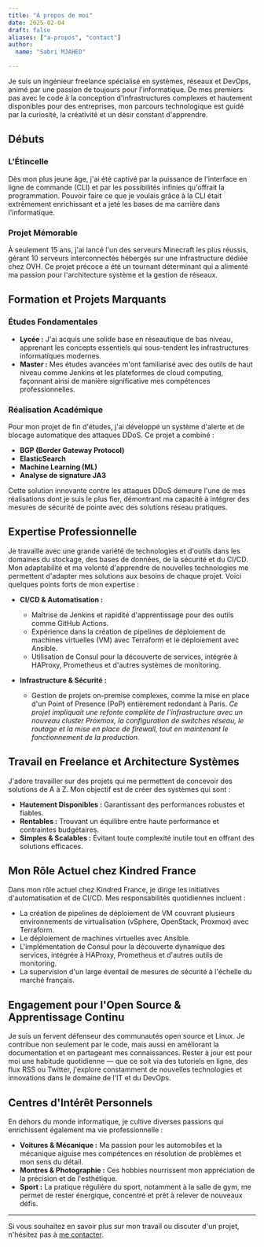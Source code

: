 ```yaml
---
title: "À propos de moi"
date: 2025-02-04
draft: false
aliases: ["a-propos", "contact"]
author:
  name: "Sabri MJAHED"

---
```


Je suis un ingénieur freelance spécialisé en systèmes, réseaux et DevOps, animé par une passion de toujours pour l'informatique. De mes premiers pas avec le code à la conception d'infrastructures complexes et hautement disponibles pour des entreprises, mon parcours technologique est guidé par la curiosité, la créativité et un désir constant d'apprendre.

## Débuts

### L'Étincelle
Dès mon plus jeune âge, j'ai été captivé par la puissance de l'interface en ligne de commande (CLI) et par les possibilités infinies qu'offrait la programmation. Pouvoir faire ce que je voulais grâce à la CLI était extrêmement enrichissant et a jeté les bases de ma carrière dans l'informatique.

### Projet Mémorable
À seulement 15 ans, j'ai lancé l'un des serveurs Minecraft les plus réussis, gérant 10 serveurs interconnectés hébergés sur une infrastructure dédiée chez OVH. Ce projet précoce a été un tournant déterminant qui a alimenté ma passion pour l'architecture système et la gestion de réseaux.

## Formation et Projets Marquants

### Études Fondamentales
- **Lycée :** J'ai acquis une solide base en réseautique de bas niveau, apprenant les concepts essentiels qui sous-tendent les infrastructures informatiques modernes.
- **Master :** Mes études avancées m'ont familiarisé avec des outils de haut niveau comme Jenkins et les plateformes de cloud computing, façonnant ainsi de manière significative mes compétences professionnelles.

### Réalisation Académique
Pour mon projet de fin d'études, j'ai développé un système d'alerte et de blocage automatique des attaques DDoS. Ce projet a combiné :
- **BGP (Border Gateway Protocol)**
- **ElasticSearch**
- **Machine Learning (ML)**
- **Analyse de signature JA3**

Cette solution innovante contre les attaques DDoS demeure l'une de mes réalisations dont je suis le plus fier, démontrant ma capacité à intégrer des mesures de sécurité de pointe avec des solutions réseau pratiques.

## Expertise Professionnelle

Je travaille avec une grande variété de technologies et d'outils dans les domaines du stockage, des bases de données, de la sécurité et du CI/CD. Mon adaptabilité et ma volonté d'apprendre de nouvelles technologies me permettent d'adapter mes solutions aux besoins de chaque projet. Voici quelques points forts de mon expertise :

- **CI/CD & Automatisation :**
  - Maîtrise de Jenkins et rapidité d'apprentissage pour des outils comme GitHub Actions.
  - Expérience dans la création de pipelines de déploiement de machines virtuelles (VM) avec Terraform et le déploiement avec Ansible.
  - Utilisation de Consul pour la découverte de services, intégrée à HAProxy, Prometheus et d'autres systèmes de monitoring.

- **Infrastructure & Sécurité :**
  - Gestion de projets on-premise complexes, comme la mise en place d'un Point of Presence (PoP) entièrement redondant à Paris.
    *Ce projet impliquait une refonte complète de l'infrastructure avec un nouveau cluster Proxmox, la configuration de switches réseau, le routage et la mise en place de firewall, tout en maintenant le fonctionnement de la production.*

## Travail en Freelance et Architecture Systèmes

J'adore travailler sur des projets qui me permettent de concevoir des solutions de A à Z. Mon objectif est de créer des systèmes qui sont :
- **Hautement Disponibles :** Garantissant des performances robustes et fiables.
- **Rentables :** Trouvant un équilibre entre haute performance et contraintes budgétaires.
- **Simples & Scalables :** Évitant toute complexité inutile tout en offrant des solutions efficaces.

## Mon Rôle Actuel chez Kindred France

Dans mon rôle actuel chez Kindred France, je dirige les initiatives d'automatisation et de CI/CD. Mes responsabilités quotidiennes incluent :
- La création de pipelines de déploiement de VM couvrant plusieurs environnements de virtualisation (vSphere, OpenStack, Proxmox) avec Terraform.
- Le déploiement de machines virtuelles avec Ansible.
- L'implémentation de Consul pour la découverte dynamique des services, intégrée à HAProxy, Prometheus et d'autres outils de monitoring.
- La supervision d'un large éventail de mesures de sécurité à l'échelle du marché français.

## Engagement pour l'Open Source & Apprentissage Continu

Je suis un fervent défenseur des communautés open source et Linux. Je contribue non seulement par le code, mais aussi en améliorant la documentation et en partageant mes connaissances. Rester à jour est pour moi une habitude quotidienne — que ce soit via des tutoriels en ligne, des flux RSS ou Twitter, j'explore constamment de nouvelles technologies et innovations dans le domaine de l'IT et du DevOps.

## Centres d'Intérêt Personnels

En dehors du monde informatique, je cultive diverses passions qui enrichissent également ma vie professionnelle :
- **Voitures & Mécanique :** Ma passion pour les automobiles et la mécanique aiguise mes compétences en résolution de problèmes et mon sens du détail.
- **Montres & Photographie :** Ces hobbies nourrissent mon appréciation de la précision et de l'esthétique.
- **Sport :** La pratique régulière du sport, notamment à la salle de gym, me permet de rester énergique, concentré et prêt à relever de nouveaux défis.

---

Si vous souhaitez en savoir plus sur mon travail ou discuter d'un projet, n'hésitez pas à [me contacter](mailto:contact@smjed.net).
